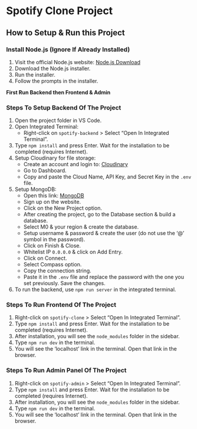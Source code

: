 # Spotify Clone Project

## How to Setup & Run this Project

### Install Node.js (Ignore If Already Installed)
1. Visit the official Node.js website: [Node.js Download](https://nodejs.org/en/download/)
2. Download the Node.js installer.
3. Run the installer.
4. Follow the prompts in the installer.

**First Run Backend then Frontend & Admin**

### Steps To Setup Backend Of The Project
1. Open the project folder in VS Code.
2. Open Integrated Terminal:
    - Right-click on `spotify-backend` > Select “Open In Integrated Terminal”.
3. Type `npm install` and press Enter. Wait for the installation to be completed (requires Internet).
4. Setup Cloudinary for file storage:
    - Create an account and login to: [Cloudinary](https://cloudinary.com/)
    - Go to Dashboard.
    - Copy and paste the Cloud Name, API Key, and Secret Key in the `.env` file.
5. Setup MongoDB:
    - Open this link: [MongoDB](https://www.mongodb.com/)
    - Sign up on the website.
    - Click on the New Project option.
    - After creating the project, go to the Database section & build a database.
    - Select M0 & your region & create the database.
    - Setup username & password & create the user (do not use the ‘@’ symbol in the password).
    - Click on Finish & Close.
    - Whitelist IP `0.0.0.0` & click on Add Entry.
    - Click on Connect.
    - Select Compass option.
    - Copy the connection string.
    - Paste it in the `.env` file and replace the password with the one you set previously. Save the changes.
6. To run the backend, use `npm run server` in the integrated terminal.

### Steps To Run Frontend Of The Project
1. Right-click on `spotify-clone` > Select “Open In Integrated Terminal”.
2. Type `npm install` and press Enter. Wait for the installation to be completed (requires Internet).
3. After installation, you will see the `node_modules` folder in the sidebar.
4. Type `npm run dev` in the terminal.
5. You will see the ‘localhost’ link in the terminal. Open that link in the browser.

### Steps To Run Admin Panel Of The Project
1. Right-click on `spotify-admin` > Select “Open In Integrated Terminal”.
2. Type `npm install` and press Enter. Wait for the installation to be completed (requires Internet).
3. After installation, you will see the `node_modules` folder in the sidebar.
4. Type `npm run dev` in the terminal.
5. You will see the ‘localhost’ link in the terminal. Open that link in the browser.